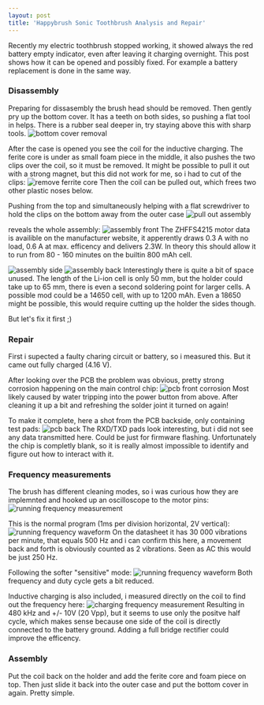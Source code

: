 ```yaml
---
layout: post
title: 'Happybrush Sonic Toothbrush Analysis and Repair'
---
```

Recently my electric toothbrush stopped working, it showed always the red battery empty indicator, even after leaving it charging overnight. This post shows how it can be opened and possibly fixed. For example a battery replacement is done in the same way.

### Disassembly
Preparing for dissasembly the brush head should be removed. Then gently pry up the bottom cover. It has a teeth on both sides, so pushing a flat tool in helps. There is a rubber seal deeper in, try staying above this with sharp tools.
![bottom cover removal](/assets/happybrush/open-bottom.jpg)

After the case is opened you see the coil for the inductive charging. The ferite core is under as small foam piece in the middle, it also pushes the two clips over the coil, so it must be removed. It might be possible to pull it out with a strong magnet, but this did not work for me, so i had to cut of the clips:
![remove ferrite core](/assets/happybrush/coil-clips.jpg)
Then the coil can be pulled out, which frees two other plastic noses below.

Pushing from the top and simultaneously helping with a flat screwdriver to hold the clips on the bottom away from the outer case
![pull out assembly](/assets/happybrush/move-out.jpg)

reveals the whole assembly:
![assembly front](/assets/happybrush/front.jpg)
The ZHFFS4215 motor data is availible on the manufacturer website, it apperently draws 0.3 A with no load, 0.6 A at max. efficency and delivers 2.3W. In theory this should allow it to run from 80 - 160 minutes on the builtin 800 mAh cell.

![assembly side](/assets/happybrush/side.jpg)
![assembly back](/assets/happybrush/back.jpg)
Interestingly there is quite a bit of space unused. The length of the Li-ion cell is only 50 mm, but the holder could take up to 65 mm, there is even a second soldering point for larger cells. A possible mod could be a 14650 cell, with up to 1200 mAh. Even a 18650 might be possible, this would require cutting up the holder the sides though.

But let's fix it first ;)

### Repair
First i supected a faulty charing circuit or battery, so i measured this. But it came out fully charged (4.16 V).

After looking over the PCB the problem was obvious, pretty strong corrosion happening on the main control chip:
![pcb front corrosion](/assets/happybrush/pcb-front.jpg)
Most likely caused by water tripping into the power button from above. After cleaning it up a bit and refreshing the solder joint it turned on again!

To make it complete, here a shot from the PCB backside, only containing test pads:
![pcb back](/assets/happybrush/pcb-back.jpg)
The RXD/TXD pads look interesting, but i did not see any data transmitted here. Could be just for firmware flashing. Unfortunately the chip is completly blank, so it is really almost impossible to identify and figure out how to interact with it.

### Frequency measurements
The brush has different cleaning modes, so i was curious how they are implemnted and hooked up an oscilloscope to the motor pins:
![running frequency measurement](/assets/happybrush/run-measure.jpg)

This is the normal program (1ms per division horizontal, 2V vertical):
![running frequency waveform](/assets/happybrush/normal-wave.png)
On the datasheet it has 30 000 vibrations per minute, that equals 500 Hz and i can confirm this here, a movement back and forth is obviously counted as 2 vibrations.
Seen as AC this would be just 250 Hz.

Following the softer "sensitive" mode:
![running frequency waveform](/assets/happybrush/soft-wave.png)
Both frequency and duty cycle gets a bit reduced.

Inductive charging is also included, i measured directly on the coil to find out the frequency here:
![charging frequency measurement](/assets/happybrush/charging-measure.jpg)
Resulting in 480 kHz and +/- 10V (20 Vpp), but it seems to use only the positve half cycle, which makes sense because one side of the coil is directly connected to the battery ground. Adding a full bridge rectifier could improve the efficency.

### Assembly
Put the coil back on the holder and add the ferite core and foam piece on top. Then just slide it back into the outer case and put the bottom cover in again. Pretty simple.
